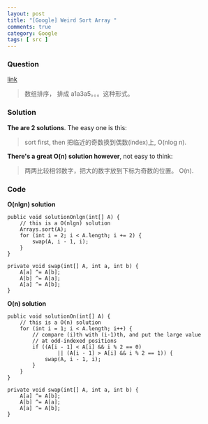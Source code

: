 ```yaml
---
layout: post
title: "[Google] Weird Sort Array "
comments: true
category: Google
tags: [ src ]
---
```


### Question 

[link](http://www.mitbbs.com/article_t0/JobHunting/32772813.html)

> 数组排序， 排成 a1<a2>a3<a4>a5。。。这种形式。

### Solution

__The are 2 solutions__. The easy one is this: 

> sort first, then 把临近的奇数换到偶数(index)上, O(nlog n). 

__There's a great O(n) solution however__, not easy to think: 

> 两两比较相邻数字，把大的数字放到下标为奇数的位置。 O(n). 

### Code

__O(nlgn) solution__

	public void solutionOnlgn(int[] A) {
		// this is a O(nlgn) solution
		Arrays.sort(A);
		for (int i = 2; i < A.length; i += 2) {
			swap(A, i - 1, i);
		}
	}

	private void swap(int[] A, int a, int b) {
		A[a] ^= A[b];
		A[b] ^= A[a];
		A[a] ^= A[b];
	}

__O(n) solution__

	public void solutionOn(int[] A) {
		// this is a O(n) solution
		for (int i = 1; i < A.length; i++) {
			// compare (i)th with (i-1)th, and put the large value
			// at odd-indexed positions
			if ((A[i - 1] < A[i] && i % 2 == 0)
					|| (A[i - 1] > A[i] && i % 2 == 1)) {
				swap(A, i - 1, i);
			}
		}
	}

	private void swap(int[] A, int a, int b) {
		A[a] ^= A[b];
		A[b] ^= A[a];
		A[a] ^= A[b];
	}
